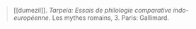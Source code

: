 > [[dumezil]]. *Tarpeia: Essais de philologie comparative indo-européenne*. Les mythes romains, 3. Paris: Gallimard.